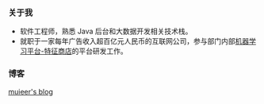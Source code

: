 ### 关于我  

- 软件工程师，熟悉 Java 后台和大数据开发相关技术栈。
- 就职于一家每年广告收入超百亿元人民币的互联网公司，参与部门内部[机器学习平台-特征商店](https://www.featurestore.org/what-is-a-feature-store)的平台研发工作。

### 博客
[muieer's blog](https://muieer.github.io/)
